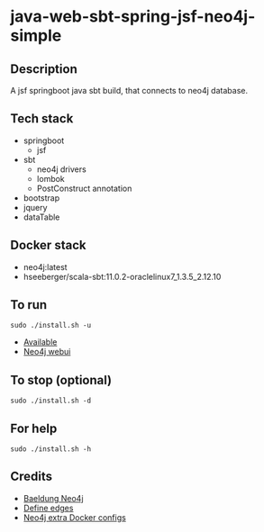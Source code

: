 # java-web-sbt-spring-jsf-neo4j-simple

## Description
A jsf springboot java sbt build,
that connects to neo4j database.

## Tech stack
- springboot
  - jsf
- sbt
  - neo4j drivers
  - lombok
  - PostConstruct annotation
- bootstrap
- jquery
- dataTable

## Docker stack
- neo4j:latest
- hseeberger/scala-sbt:11.0.2-oraclelinux7_1.3.5_2.12.10

## To run
`sudo ./install.sh -u`
- [Available](http://localhost)
- [Neo4j webui](http://localhost)

## To stop (optional)
`sudo ./install.sh -d`

## For help
`sudo ./install.sh -h`

## Credits
- [Baeldung Neo4j](https://www.baeldung.com/java-neo4j)
- [Define edges](https://spring.io/guides/gs/accessing-data-neo4j/)
- [Neo4j extra Docker configs](https://paras301.medium.com/initialize-a-neo4j-docker-container-using-cypher-scripts-f4a5ded9ff52)
